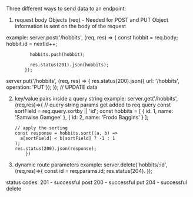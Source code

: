 Three different ways to send data to an endpoint:
  1. request body Objects (req) - Needed for POST and PUT
  Object information is sent on the body of the request

  example: server.post('/hobbits', (req, res) => {
             const hobbit = req.body;
             hobbit.id = nextId++;

             hobbits.push(hobbit);

             res.status(201).json(hobbits);
           });

server.put('/hobbits', (req, res) => {
  res.status(200).json({ url: '/hobbits', operation: 'PUT'});
}); // UPDATE data


  2. key/value pairs inside a query string
    example: server.get('/hobbits',(req,res)=>{
	     // query string params get added to req.query
	     const sortField = req.query.sortby || 'id';
	     const hobbits = [
	       {
		 id: 1,
		 name: 'Samwise Gamgee'
	       },
	       {
		 id: 2,
		 name: 'Frodo Baggins'
               }
	     ];

	     // apply the sorting
	     const response = hobbits.sort((a, b) =>
	       a[sortField] < b[sortField] ? -1 : 1
	     );
	     res.status(200).json(response);
             })

  3. dynamic route parameters
    example: server.delete('hobbits/:id',(req,res)=>{
               const id = req.params.id;
               res.status(204).
             });

status codes:
201 - successful post
200 - successful put
204 - successful delete
